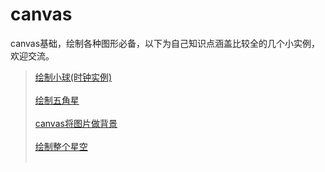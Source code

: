 # canvas
canvas基础，绘制各种图形必备，以下为自己知识点涵盖比较全的几个小实例，欢迎交流。<br>
>[绘制小球(时钟实例)](https://github.com/Rainboow/canvas/tree/master/canvas/小球绘制实时时钟)<br><br>
>[绘制五角星](https://github.com/Rainboow/canvas/blob/master/canvas/star.html)<br><br>
>[canvas将图片做背景](https://github.com/Rainboow/canvas/blob/master/canvas/canvas_background.html)<br><br>
>[绘制整个星空](https://github.com/Rainboow/canvas/blob/master/canvas/sky.html)<br><br>
